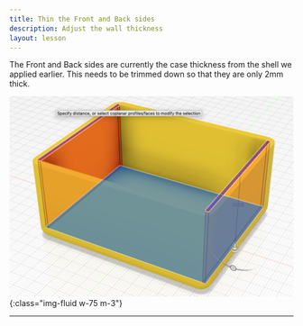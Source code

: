 ```yaml
---
title: Thin the Front and Back sides
description: Adjust the wall thickness
layout: lesson
---
```


The Front and Back sides are currently the case thickness from the shell we applied earlier. This needs to be trimmed down so that they are only 2mm thick.

![Chassis Front and Back sides Cad Drawing](assets/chassis_thinned.png){:class="img-fluid w-75 m-3"}

---
